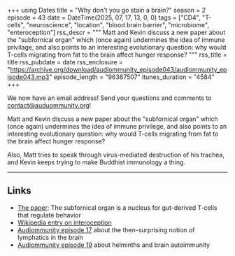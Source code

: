 +++
using Dates
title = "Why don't you go stain a brain?"
season = 2
episode = 43
date = DateTime(2025, 07, 17, 13, 0, 0)
tags = ["CD4", "T-cells", "neuroscience", "location", "blood brain barrier", "microbiome", "enteroception"]
rss_descr = """
Matt and Kevin discuss a new paper about the "subfornical organ"
which (once again) undermines the idea of immune privilage,
and also points to an interesting evolutionary question:
why would T-cells migrating from fat to the brain affect hunger response?
"""
rss_title = title
rss_pubdate = date
rss_enclosure = "https://archive.org/download/audiommunity_episode043/audiommunity_episode043.mp3"
episode_length = "96387507"
itunes_duration = "4584"
+++

We now have an email address! Send your questions and comments to
[contact@auduommunity.org](mailto:contact@audiommunity.org)!

Matt and Kevin discuss a new paper about the "subfornical organ"
which (once again) undermines the idea of immune privilege,
and also points to an interesting evolutionary question:
why would T-cells migrating from fat to the brain affect hunger response?

Also, Matt tries to speak through virus-mediated destruction of his trachea,
and Kevin keeps trying to make Buddhist immunology a thing.

---

## Links

- [The paper](https://doi.org/10.1038/s41586-025-09050-7): The subfornical organ is a nucleus for gut-derived T-cells that regulate behavior
- [Wikipedia entry on interoception](https://en.wikipedia.org/wiki/Interoception)
- [Audiommunity episode 17](/episodes/episode017) about the then-surprising notion of lymphatics in the brain
- [Audiommunity episode 19](/episodes/episode019) about helminths and brain autoimmunity

